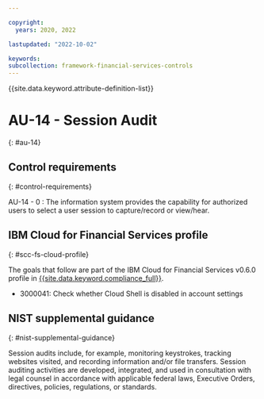 ```yaml
---

copyright:
  years: 2020, 2022

lastupdated: "2022-10-02"

keywords: 
subcollection: framework-financial-services-controls
---
```


{{site.data.keyword.attribute-definition-list}}

               
# AU-14 - Session Audit
{: #au-14}

## Control requirements
{: #control-requirements}

AU-14 - 0
    : The information system provides the capability for authorized users to select a user session to capture/record or view/hear.

## IBM Cloud for Financial Services profile
{: #scc-fs-cloud-profile}

The goals that follow are part of the IBM Cloud for Financial Services v0.6.0 profile in [{{site.data.keyword.compliance_full}}](/docs/security-compliance?topic=security-compliance-getting-started).

- 3000041: Check whether Cloud Shell is disabled in account settings

## NIST supplemental guidance
{: #nist-supplemental-guidance}

Session audits include, for example, monitoring keystrokes, tracking websites visited, and recording information and/or file transfers. Session auditing activities are developed, integrated, and used in consultation with legal counsel in accordance with applicable federal laws, Executive Orders, directives, policies, regulations, or standards.



